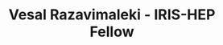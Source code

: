 ---
layout: fellow
pagetype: fellow
permalink: /fellows/VesalRazavimaleki.html
fellow-name: Vesal Razavimaleki
title: Vesal Razavimaleki - IRIS-HEP Fellow
active: false
dates:
  start: 2020-07-01
  end: 2020-09-30
photo: /assets/images/team/Vesal-Razavimaleki.png
institution: University of California, San Diego
website:
e-mail: vrazavim@ucsd.edu
project_title: Adapting GNN Tracking for FPGAs with hls4ml
focus-area: ia
project_goal: >
  Graph neural networks (GNNs) have demonstrated promise for pattern recognition problems
  like particle tracking. To meet the demands of the planned HL-LHC, there has been
  increased interest in accelerating large machine learning (ML) models with FPGA
  coprocessors for integration into the L1 trigger. Deployment of neural networks
  on FPGAs has been studied with the hls4ml compiler package which uses high-level
  synthesis to convert ML models to FPGA firmware. This project proposes to expand
  the hls4ml toolkit to support GNNs for particle tracking, allowing them to be implemented
  in FPGA coprocessor applications possibly including the L1 trigger.
mentors:
- Javier Duarte (University of California, San Diego)
proposal: /assets/pdf/VesalRazavimaleki_Proposal.pdf
presentations:
- title: Graph Neural Networks for Particle Tracking in FPGAs with hls4m
  date: 2020-09-28
  url: https://indico.cern.ch/event/946429/contributions/3976992/attachments/2111087/3551110/GNN_tracking_hls4ml.pdf
  meeting: IRIS-HEP Topical Meetings
  meetingurl: https://indico.cern.ch/event/946429/
  recordingurl: https://www.youtube.com/watch?v=b4iMNk2m-Dc&t=845s
  focus-area: ia
current_status: >
  <strong>January 2022</strong> - Graduate Research Assistant in Filippini Particle Cosmology Group at University of Illinois Urbana-Champaign
github-username: vesal-rm

linkedin-profile: https://www.linkedin.com/in/vesal-razavimaleki
---